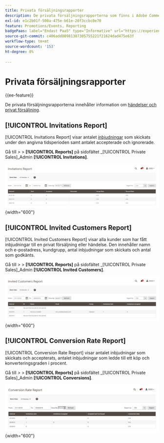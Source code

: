 ```yaml
---
title: Privata försäljningsrapporter
description: De privata försäljningsrapporterna som finns i Adobe Commerce ger användbar information om händelser och privat försäljning.
exl-id: e1c2b01f-500a-475e-b61e-20f3ccbc0e70
feature: Promotions/Events, Reporting
badgePaas: label="Endast PaaS" type="Informative" url="https://experienceleague.adobe.com/en/docs/commerce/user-guides/product-solutions" tooltip="Gäller endast Adobe Commerce i molnprojekt (Adobe-hanterad PaaS-infrastruktur) och lokala projekt."
source-git-commit: c406add80981387305755221f21624dad475e63f
workflow-type: tm+mt
source-wordcount: '153'
ht-degree: 0%

---
```


# Privata försäljningsrapporter

{{ee-feature}}

De privata försäljningsrapporterna innehåller information om [händelser och privat försäljning](../merchandising-promotions/events-private-sales.md).

## [!UICONTROL Invitations Report]

[!UICONTROL Invitations Report] visar antalet [inbjudningar](../merchandising-promotions/invitations.md) som skickats under den angivna tidsperioden samt antalet accepterade och ignorerade.

Gå till _>_ > **[!UICONTROL Reports]** på sidofältet _[!UICONTROL Private Sales]_Admin **[!UICONTROL Invitations]**.

![Inbjudningsrapport](./assets/private-sales-invitations.png){width="600"}

## [!UICONTROL Invited Customers Report]

[!UICONTROL Invited Customers Report] visar alla kunder som har fått inbjudningar till en privat försäljning eller händelse. Den innehåller namn och e-postadress, kundgrupp, antal inbjudningar som skickats och antal som godkänts.

Gå till _>_ > **[!UICONTROL Reports]** på sidofältet _[!UICONTROL Private Sales]_Admin **[!UICONTROL Invited Customers]**.

![Rapport om inbjudna kunder](./assets/private-sales-invited-customers.png){width="600"}

## [!UICONTROL Conversion Rate Report]

[!UICONTROL Conversion Rate Report] visar antalet inbjudningar som skickats och accepterats, antalet inbjudningar som ledde till ett köp och konverteringsgraden i procent.

Gå till _>_ > **[!UICONTROL Reports]** på sidofältet _[!UICONTROL Private Sales]_Admin **[!UICONTROL Conversions]**.

![Rapport om konverteringsgrad](./assets/private-sales-conversions.png){width="600"}
